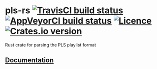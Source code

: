 # pls-rs [![TravisCI build status](https://travis-ci.org/nabijaczleweli/pls-rs.svg?branch=master)](https://travis-ci.org/nabijaczleweli/pls-rs) [![AppVeyorCI build status](https://ci.appveyor.com/api/projects/status/mx14ncr9h9mlivu6/branch/master?svg=true)](https://ci.appveyor.com/project/nabijaczleweli/pls-rs/branch/master) [![Licence](https://img.shields.io/badge/license-MIT-blue.svg?style=flat)](LICENSE) [![Crates.io version](http://meritbadge.herokuapp.com/pls)](https://crates.io/crates/pls)
Rust crate for parsing the PLS playlist format

## [Documentation](https://cdn.rawgit.com/nabijaczleweli/pls-rs/doc/pls/index.html)
